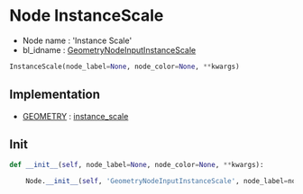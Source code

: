 # Node InstanceScale

- Node name : 'Instance Scale'
- bl_idname : [GeometryNodeInputInstanceScale](https://docs.blender.org/api/current/bpy.types.GeometryNodeInputInstanceScale.html)


``` python
InstanceScale(node_label=None, node_color=None, **kwargs)
```
## Implementation

- [GEOMETRY](/docs/GeoNodes/socket_GEOMETRY.md) : [instance_scale](/docs/GeoNodes/socket_GEOMETRY.md#instance_scale)

## Init

``` python
def __init__(self, node_label=None, node_color=None, **kwargs):

    Node.__init__(self, 'GeometryNodeInputInstanceScale', node_label=node_label, node_color=node_color, **kwargs)
```
